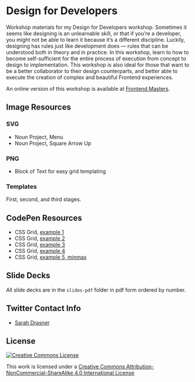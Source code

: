 # Design for Developers

Workshop materials for my Design for Developers workshop. Sometimes it seems like designing is an unlearnable skill, or that if you’re a developer, you might not be able to learn it because it’s a different discipline. Luckily, designing has rules just like development does — rules that can be understood both in theory and in practice. In this workshop, learn to how to become self-sufficient for the entire process of execution from concept to design to implementation. This workshop is also ideal for those that want to be a better collaborator to their design counterparts, and better able to execute the creation of complex and beautiful Frontend experiences.

An online version of this workshop is available at [Frontend Masters](https://frontendmasters.com/workshops/design-for-devs/).

## Image Resources

### SVG

- Noun Project, Menu
- Noun Project, Square Arrow Up

### PNG

- Block of Text for easy grid templating

### Templates

First, second, and third stages.

## CodePen Resources

- CSS Grid, [example 1](https://codepen.io/sdras/pen/54dcd199a9f3dbf851b9a8f9c706b8f7)
- CSS Grid, [example 2](https://codepen.io/sdras/pen/927251d94ada804fea3af69537dbe212)
- CSS Grid, [example 3](https://codepen.io/sdras/pen/f79830e540a17a3690ab9a9e103b5256)
- CSS Grid, [example 4](https://codepen.io/sdras/pen/74d210572cdd934e60982fa742243ebd)
- CSS Grid, [example 5, minmax](https://codepen.io/sdras/pen/2c40c78b80eda0f03010a6182376f29e)

## Slide Decks

All slide decks are in the `slides-pdf` folder in pdf form ordered by number.

## Twitter Contact Info

- [Sarah Drasner](https://twitter.com/sarah_edo)

## License

[![Creative Commons License](https://i.creativecommons.org/l/by-nc-sa/4.0/88x31.png)](http://creativecommons.org/licenses/by-nc-sa/4.0/)

This work is licensed under a [Creative Commons Attribution-NonCommercial-ShareAlike 4.0 International License](http://creativecommons.org/licenses/by-nc-sa/4.0/)
